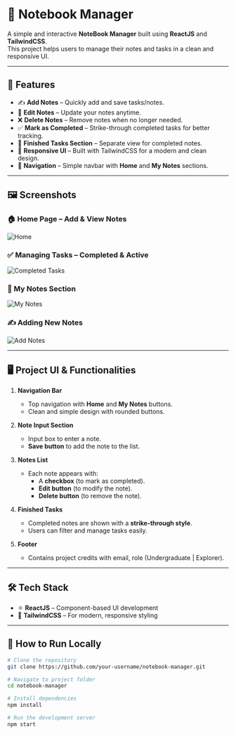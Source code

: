 # 📒 Notebook Manager

A simple and interactive **NoteBook Manager** built using **ReactJS** and **TailwindCSS**.  
This project helps users to manage their notes and tasks in a clean and responsive UI.  

---

## 🚀 Features

- ✍️ **Add Notes** – Quickly add and save tasks/notes.  
- 📝 **Edit Notes** – Update your notes anytime.  
- ❌ **Delete Notes** – Remove notes when no longer needed.  
- ✅ **Mark as Completed** – Strike-through completed tasks for better tracking.  
- 📂 **Finished Tasks Section** – Separate view for completed notes.  
- 🎨 **Responsive UI** – Built with TailwindCSS for a modern and clean design.  
- 🔄 **Navigation** – Simple navbar with **Home** and **My Notes** sections.  

---

## 🖼️ Screenshots

### 🏠 Home Page – Add & View Notes
![Home](assets/screenshots/screenshot1.png)

### ✅ Managing Tasks – Completed & Active
![Completed Tasks](./screenshot2.png)

### 📂 My Notes Section
![My Notes](./screenshot3.png)

### ✍️ Adding New Notes
![Add Notes](./screenshot4.png)

---

## 🖥️ Project UI & Functionalities

1. **Navigation Bar**  
   - Top navigation with **Home** and **My Notes** buttons.  
   - Clean and simple design with rounded buttons.  

2. **Note Input Section**  
   - Input box to enter a note.  
   - **Save button** to add the note to the list.  

3. **Notes List**  
   - Each note appears with:  
     - A **checkbox** (to mark as completed).  
     - **Edit button** (to modify the note).  
     - **Delete button** (to remove the note).  

4. **Finished Tasks**  
   - Completed notes are shown with a **strike-through style**.  
   - Users can filter and manage tasks easily.  

5. **Footer**  
   - Contains project credits with email, role (Undergraduate | Explorer).  

---

## 🛠️ Tech Stack

- ⚛️ **ReactJS** – Component-based UI development  
- 🎨 **TailwindCSS** – For modern, responsive styling  

---

## 📌 How to Run Locally

```bash
# Clone the repository
git clone https://github.com/your-username/notebook-manager.git

# Navigate to project folder
cd notebook-manager

# Install dependencies
npm install

# Run the development server
npm start


